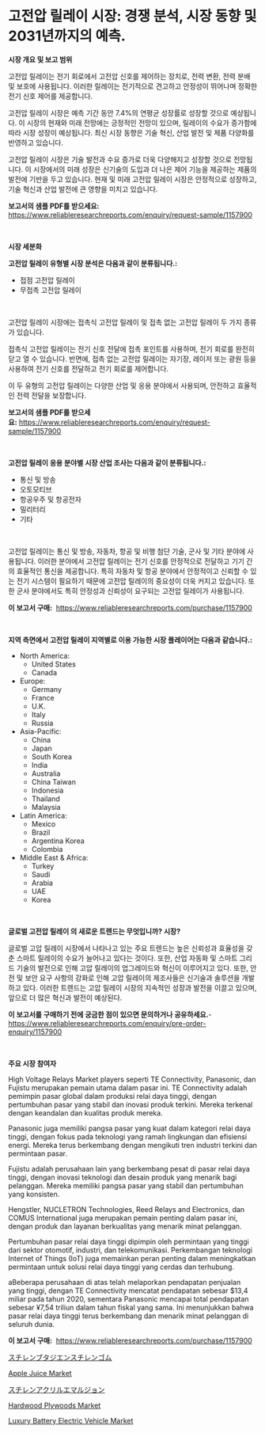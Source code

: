 <p><h1>고전압 릴레이 시장: 경쟁 분석, 시장 동향 및 2031년까지의 예측.</h1></p><p><strong>시장 개요 및 보고 범위</strong></p>
<p><p>고전압 릴레이는 전기 회로에서 고전압 신호를 제어하는 장치로, 전력 변환, 전력 분배 및 보호에 사용됩니다. 이러한 릴레이는 전기적으로 견고하고 안정성이 뛰어나며 정확한 전기 신호 제어를 제공합니다.</p><p>고전압 릴레이 시장은 예측 기간 동안 7.4%의 연평균 성장률로 성장할 것으로 예상됩니다. 이 시장의 현재와 미래 전망에는 긍정적인 전망이 있으며, 릴레이의 수요가 증가함에 따라 시장 성장이 예상됩니다. 최신 시장 동향은 기술 혁신, 산업 발전 및 제품 다양화를 반영하고 있습니다.</p><p>고전압 릴레이 시장은 기술 발전과 수요 증가로 더욱 다양해지고 성장할 것으로 전망됩니다. 이 시장에서의 미래 성장은 신기술의 도입과 더 나은 제어 기능을 제공하는 제품의 발전에 기반을 두고 있습니다. 현재 및 미래 고전압 릴레이 시장은 안정적으로 성장하고, 기술 혁신과 산업 발전에 큰 영향을 미치고 있습니다.</p></p>
<p><strong>보고서의 샘플 PDF를 받으세요:</strong> <a href="https://www.reliableresearchreports.com/enquiry/request-sample/1157900">https://www.reliableresearchreports.com/enquiry/request-sample/1157900</a></p>
<p>&nbsp;</p>
<p><strong>시장 세분화</strong></p>
<p><strong>고전압 릴레이 유형별 시장 분석은 다음과 같이 분류됩니다.:</strong></p>
<p><ul><li>접점 고전압 릴레이</li><li>무접촉 고전압 릴레이</li></ul></p>
<p>&nbsp;</p>
<p><p>고전압 릴레이 시장에는 접촉식 고전압 릴레이 및 접촉 없는 고전압 릴레이 두 가지 종류가 있습니다. </p><p>접촉식 고전압 릴레이는 전기 신호 전달에 접촉 포인트를 사용하며, 전기 회로를 완전히 닫고 열 수 있습니다. 반면에, 접촉 없는 고전압 릴레이는 자기장, 레이저 또는 광원 등을 사용하여 전기 신호를 전달하고 전기 회로를 제어합니다. </p><p>이 두 유형의 고전압 릴레이는 다양한 산업 및 응용 분야에서 사용되며, 안전하고 효율적인 전력 전달을 보장합니다.</p></p>
<p><strong>보고서의 샘플 PDF를 받으세요:</strong>&nbsp;<a href="https://www.reliableresearchreports.com/enquiry/request-sample/1157900">https://www.reliableresearchreports.com/enquiry/request-sample/1157900</a></p>
<p>&nbsp;</p>
<p><strong> 고전압 릴레이 응용 분야별 시장 산업 조사는 다음과 같이 분류됩니다.:</strong></p>
<p><ul><li>통신 및 방송</li><li>오토모티브</li><li>항공우주 및 항공전자</li><li>밀리터리</li><li>기타</li></ul></p>
<p>&nbsp;</p>
<p><p>고전압 릴레이는 통신 및 방송, 자동차, 항공 및 비행 첨단 기술, 군사 및 기타 분야에 사용됩니다. 이러한 분야에서 고전압 릴레이는 전기 신호를 안정적으로 전달하고 기기 간의 효율적인 통신을 제공합니다. 특히 자동차 및 항공 분야에서 안정적이고 신뢰할 수 있는 전기 시스템이 필요하기 때문에 고전압 릴레이의 중요성이 더욱 커지고 있습니다. 또한 군사 분야에서도 특히 안정성과 신뢰성이 요구되는 고전압 릴레이가 사용됩니다.</p></p>
<p><strong>이 보고서 구매:</strong>&nbsp; <a href="https://www.reliableresearchreports.com/purchase/1157900">https://www.reliableresearchreports.com/purchase/1157900</a></p>
<p>&nbsp;</p>
<p><strong>지역 측면에서 고전압 릴레이 지역별로 이용 가능한 시장 플레이어는 다음과 같습니다.:</strong></p>
<p><ul>
    <li>
        North America:
        <ul>
            <li>United States</li>
            <li>Canada</li>
        </ul>
    </li>
    <li>
        Europe:
        <ul>
            <li>Germany</li>
            <li>France</li>
            <li>U.K.</li>
            <li>Italy</li>
            <li>Russia</li>
        </ul>
    </li>
    <li>
        Asia-Pacific:
        <ul>
            <li>China</li>
            <li>Japan</li>
            <li>South Korea</li>
            <li>India</li>
            <li>Australia</li>
            <li>China Taiwan</li>
            <li>Indonesia</li>
            <li>Thailand</li>
            <li>Malaysia</li>
        </ul>
    </li>
    <li>
        Latin America:
        <ul>
            <li>Mexico</li>
            <li>Brazil</li>
            <li>Argentina Korea</li>
            <li>Colombia</li>
        </ul>
    </li>
    <li>
        Middle East & Africa:
        <ul>
            <li>Turkey</li>
            <li>Saudi</li>
            <li>Arabia</li>
            <li>UAE</li>
            <li>Korea</li>
        </ul>
    </li>
    </ul></p>
<p>&nbsp;</p>
<p><strong>글로벌 고전압 릴레이 의 새로운 트렌드는 무엇입니까? 시장?</strong></p>
<p><p>글로벌 고압 릴레이 시장에서 나타나고 있는 주요 트렌드는 높은 신뢰성과 효율성을 갖춘 스마트 릴레이의 수요가 늘어나고 있다는 것이다. 또한, 산업 자동화 및 스마트 그리드 기술의 발전으로 인해 고압 릴레이의 업그레이드와 혁신이 이루어지고 있다. 또한, 안전 및 보안 요구 사항의 강화로 인해 고압 릴레이의 제조사들은 신기술과 솔루션을 개발하고 있다. 이러한 트렌드는 고압 릴레이 시장의 지속적인 성장과 발전을 이끌고 있으며, 앞으로 더 많은 혁신과 발전이 예상된다.</p></p>
<p><strong>이 보고서를 구매하기 전에 궁금한 점이 있으면 문의하거나 공유하세요.</strong>- <a href="https://www.reliableresearchreports.com/enquiry/pre-order-enquiry/1157900">https://www.reliableresearchreports.com/enquiry/pre-order-enquiry/1157900</a></p>
<p>&nbsp;</p>
<p><strong>주요 시장 참여자</strong></p>
<p><p>High Voltage Relays Market players seperti TE Connectivity, Panasonic, dan Fujistu merupakan pemain utama dalam pasar ini. TE Connectivity adalah pemimpin pasar global dalam produksi relai daya tinggi, dengan pertumbuhan pasar yang stabil dan inovasi produk terkini. Mereka terkenal dengan keandalan dan kualitas produk mereka.</p><p>Panasonic juga memiliki pangsa pasar yang kuat dalam kategori relai daya tinggi, dengan fokus pada teknologi yang ramah lingkungan dan efisiensi energi. Mereka terus berkembang dengan mengikuti tren industri terkini dan permintaan pasar.</p><p>Fujistu adalah perusahaan lain yang berkembang pesat di pasar relai daya tinggi, dengan inovasi teknologi dan desain produk yang menarik bagi pelanggan. Mereka memiliki pangsa pasar yang stabil dan pertumbuhan yang konsisten.</p><p>Hengstler, NUCLETRON Technologies, Reed Relays and Electronics, dan COMUS International juga merupakan pemain penting dalam pasar ini, dengan produk dan layanan berkualitas yang menarik minat pelanggan.</p><p>Pertumbuhan pasar relai daya tinggi dipimpin oleh permintaan yang tinggi dari sektor otomotif, industri, dan telekomunikasi. Perkembangan teknologi Internet of Things (IoT) juga memainkan peran penting dalam meningkatkan permintaan untuk solusi relai daya tinggi yang cerdas dan terhubung.</p><p>aBeberapa perusahaan di atas telah melaporkan pendapatan penjualan yang tinggi, dengan TE Connectivity mencatat pendapatan sebesar $13,4 miliar pada tahun 2020, sementara Panasonic mencapai total pendapatan sebesar ¥7,54 triliun dalam tahun fiskal yang sama. Ini menunjukkan bahwa pasar relai daya tinggi terus berkembang dan menarik minat pelanggan di seluruh dunia.</p></p>
<p><strong>이 보고서 구매:</strong>&nbsp;&nbsp;<a href="https://www.reliableresearchreports.com/purchase/1157900">https://www.reliableresearchreports.com/purchase/1157900</a></p>
<p><p><a href="https://github.com/adcxff01450218/Market-Research-Report-List-1/blob/main/9095837191176.md">スチレンブタジエンスチレンゴム</a></p><p><a href="https://view.publitas.com/reportprime-1/apple-juice-market-research-report-forecasted-for-period-from-2024-2031-by-market-type-market-application-and-region/">Apple Juice Market</a></p><p><a href="https://github.com/xnljig2898992/Market-Research-Report-List-1/blob/main/5832723191175.md">スチレンアクリルエマルジョン</a></p><p><a href="https://github.com/jhcraigie/Market-Research-Report-List-2/blob/main/hardwood-plywoods-market.md">Hardwood Plywoods Market</a></p><p><a href="https://changeable-paste-463.notion.site/Luxury-Battery-Electric-Vehicle-Market-Growth-Market-Trends-COVID-19-Impact-and-Forecasts-for-per-3fd26ae1ab6147faa3c3e3ecfad5646f">Luxury Battery Electric Vehicle Market</a></p></p>
